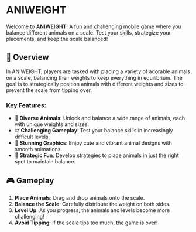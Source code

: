 # ANIWEIGHT

Welcome to **ANIWEIGHT**! A fun and challenging mobile game where you balance different animals on a scale. Test your skills, strategize your placements, and keep the scale balanced!

## 📖 Overview

In ANIWEIGHT, players are tasked with placing a variety of adorable animals on a scale, balancing their weights to keep everything in equilibrium. The goal is to strategically position animals with different weights and sizes to prevent the scale from tipping over.

### Key Features:
- 🐾 **Diverse Animals**: Unlock and balance a wide range of animals, each with unique weights and sizes.
- ⚖️ **Challenging Gameplay**: Test your balance skills in increasingly difficult levels.
- 🌟 **Stunning Graphics**: Enjoy cute and vibrant animal designs with smooth animations.
- 🧠 **Strategic Fun**: Develop strategies to place animals in just the right spot to maintain balance.

## 🎮 Gameplay

1. **Place Animals**: Drag and drop animals onto the scale.
2. **Balance the Scale**: Carefully distribute the weight on both sides.
3. **Level Up**: As you progress, the animals and levels become more challenging!
4. **Avoid Tipping**: If the scale tips too much, the game is over!
